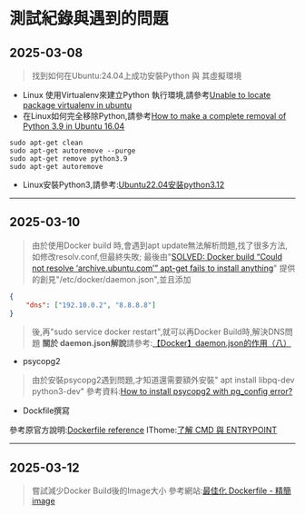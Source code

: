 # 測試紀錄與遇到的問題


## 2025-03-08
> 找到如何在Ubuntu:24.04上成功安裝Python 與 其虛擬環境
- Linux 使用Virtualenv來建立Python 執行環境,請參考[Unable to locate package virtualenv in ubuntu](https://stackoverflow.com/questions/28256891/unable-to-locate-package-virtualenv-in-ubuntu-13-on-a-virtual-machine)
- 在Linux如何完全移除Python,請參考[How to make a complete removal of Python 3.9 in Ubuntu 16.04](https://askubuntu.com/questions/1292504/how-to-make-a-complete-removal-of-python-3-9-in-ubuntu-16-04)

```shell{.line-numbers}
sudo apt-get clean
sudo apt-get autoremove --purge
sudo apt-get remove python3.9
sudo apt-get autoremove
```
- Linux安裝Python3,請參考:[Ubuntu22.04安装python3.12](https://blog.csdn.net/qq_39656068/article/details/137819957)
---
## 2025-03-10 
>由於使用Docker build 時,會遇到apt update無法解析問題,找了很多方法,如修改resolv.conf,但最終失敗;
最後由"[SOLVED: Docker build “Could not resolve ‘archive.ubuntu.com’” apt-get fails to install anything](https://medium.com/@faithfulanere/solved-docker-build-could-not-resolve-archive-ubuntu-com-apt-get-fails-to-install-anything-9ea4dfdcdcf2)"
提供的創見"/etc/docker/daemon.json",並且添加
```json
{
    "dns": ["192.10.0.2", "8.8.8.8"]
}
```
> 後,再"sudo service docker restart",就可以再Docker Build時,解決DNS問題
**關於 daemon.json解說**請參考:[【Docker】daemon.json的作用（八）](https://blog.csdn.net/u013948858/article/details/79974796)
- psycopg2 
> 由於安裝psycopg2遇到問題,才知道還需要額外安裝" apt install libpq-dev python3-dev"
參考資料:[How to install psycopg2 with pg_config error?](https://stackoverflow.com/questions/35104097/how-to-install-psycopg2-with-pg-config-error)

- Dockfile撰寫

參考原官方說明:[Dockerfile reference](https://docs.docker.com/reference/dockerfile/#run)
IThome:[了解 CMD 與 ENTRYPOINT](https://ithelp.ithome.com.tw/articles/10250988)

---

## 2025-03-12
>嘗試減少Docker Build後的Image大小
參考網站:[最佳化 Dockerfile - 精簡 image](https://ithelp.ithome.com.tw/articles/10246952)

